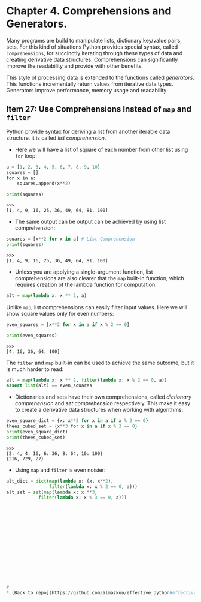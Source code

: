 # Chapter 4. Comprehensions and Generators.

Many programs are build to manipulate lists, dictionary key/value pairs, sets. For this kind of situations Python provides special syntax, called `comprehensions`, for succinctly iterating through these types of data and creating derivative data structures. Comprehensions can significantly improve the readability and provide with other benefits. 

This style of processing data is extended to the functions called *generators*. This functions incrementally return values from iterative data types. Generators improve performance, memory usage and readability  

## Item 27: Use Comprehensions Instead of `map` and `filter`
Python provide syntax for deriving a list from another iterable data structure. it is called *list comprehension*. 

* Here we will have a list of square of each number from other list using `for` loop:
```python
a = [1, 2, 3, 4, 5, 6, 7, 8, 9, 10]
squares = []
for x in a:
    squares.append(x**2)

print(squares)
```
    >>>
    [1, 4, 9, 16, 25, 36, 49, 64, 81, 100]

* The same output can be output can be achieved by using list comprehension:
```python
squares = [x**2 for x in a] # List Comprehension
print(squares)
```
    >>>
    [1, 4, 9, 16, 25, 36, 49, 64, 81, 100]

* Unless you are applying a single-argument function, list comprehensions are also clearer that the `map` built-in function, which requires creation of the lambda function for computation:
```python 
alt = map(lambda x: x ** 2, a)
```

Unlike `map`, list comprehensions can easily filter input values. Here we will show square values only for even numbers:
```python
even_squares = [x**2 for x in a if x % 2 == 0]

print(even_squares)
```
    >>>
    [4, 16, 36, 64, 100]

The `filter` and `map` built-in can be used to achieve the same outcome, but it is much harder to read:
```python
alt = map(lambda x: x ** 2, filter(lambda x: x % 2 == 0, a))
assert list(alt) == even_squares
```

* Dictionaries and sets have their own comprehensions, called *dictionary comprehension* and *set comprehension* respectively. This make it easy to create a derivative data structures when working with algorithms: 
```python
even_square_dict = {x: x**2 for x in a if x % 2 == 0}
thees_cubed_set = {x**3 for x in a if x % 3 == 0}
print(even_square_dict)
print(thees_cubed_set)
```
    >>>
    {2: 4, 4: 16, 6: 36, 8: 64, 10: 100}
    {216, 729, 27}

* Using `map` and `filter` is even noisier:
```python
alt_dict = dict(map(lambda x: (x, x**2), 
                filter(lambda x: x % 2 == 0, a)))
alt_set = set(map(lambda x: x **3, 
            filter(lambda x: x % 3 == 0, a)))
















# 
* [Back to repo](https://github.com/almazkun/effective_python#effective_python)
